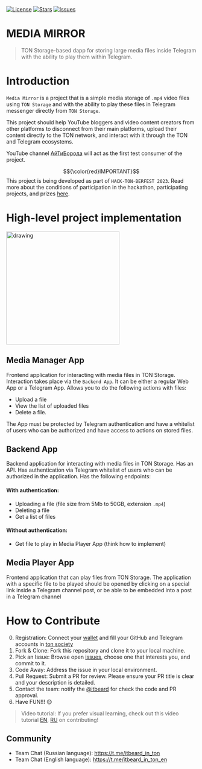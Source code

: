 [![License](https://img.shields.io/github/license/it-beard/itbeard-in-ton)](https://github.com/it-beard/itbeard-in-ton/blob/main/LICENSE)
[![Stars](https://img.shields.io/github/stars/it-beard/itbeard-in-ton)](https://github.com/it-beard/itbeard-in-ton/stargazers)
[![Issues](https://img.shields.io/github/issues/it-beard/itbeard-in-ton)](https://github.com/it-beard/itbeard-in-ton/issues)

# MEDIA MIRROR
> TON Storage-based dapp for storing large media files inside Telegram with the ability to play them within Telegram.

# Introduction
```Media Mirror``` is a project that is a simple media storage of ```.mp4``` video files using ```TON Storage``` and with the ability to play these files in Telegram messenger directly from ```TON Storage```. 

This project should help YouTube bloggers and video content creators from other platforms to disconnect from their main platforms, upload their content directly to the TON network, and interact with it through the TON and Telegram ecosystems.

YouTube channel [АйТиБорода](https://youtube.com/@itbeard) will act as the first test consumer of the project.

$${\color{red}IMPORTANT}$$ This project is being developed as part of ```HACK-TON-BERFEST 2023```. Read more about the conditions of participation in the hackathon, participating projects, and prizes [here](https://society.ton.org/hack-ton-berfest-2023).


# High-level project implementation
<img src="readme-files/diagram.jpg" alt="drawing" width="300"/>

## Media Manager App
Frontend application for interacting with media files in TON Storage.  Interaction takes place via the ```Backend App```. It can be either a regular Web App or a Telegram App. Allows you to do the following actions with files:
- Upload a file
- View the list of uploaded files
- Delete a file.

The App must be protected by Telegram authentication and have a whitelist of users who can be authorized and have access to actions on stored files. 

## Backend App 
Backend application for interacting with media files in TON Storage. Has an API. Has authentication via Telegram whitelist of users who can be authorized in the application. Has the following endpoints:

#### With authentication:
- Uploading a file (file size from 5Mb to 50GB, extension ```.mp4```)
- Deleting a file
- Get a list of files

#### Without authentication:
- Get file to play in Media Player App (think how to implement)

## Media Player App
Frontend application that can play files from TON Storage. The application with a specific file to be played should be opened by clicking on a special link inside a Telegram channel post, or be able to be embedded into a post in a Telegram channel

# How to Contribute
0. Registration: Connect your [wallet]("https://tonkeeper.com/") and fill your GitHub and Telegram accounts in [ton society](https://society.ton.org/)
1. Fork & Clone: Fork this repository and clone it to your local machine.
2. Pick an Issue: Browse open [issues](https://github.com/it-beard/itbeard-in-ton/issues), choose one that interests you, and commit to it.
3. Code Away: Address the issue in your local environment.
4. Pull Request: Submit a PR for review. Please ensure your PR title is clear and your description is detailed.
5. Contact the team: notify the [@itbeard](https://github.com/itbeard) for check the code and PR approval.
6. Have FUN!!! 😊


>Video tutorial: If you prefer visual learning, check out this video tutorial [EN](https://www.youtube.com/channel/UCaiBZhZWqYeeQMUeCev18ng), [RU](https://www.youtube.com/playlist?list=PLOIvUFGfwP93tZI_WnaLyJsZlskU4ao92) on contributing!


## Community
* Team Chat (Russian language): https://t.me/itbeard_in_ton
* Team Chat (English language): https://t.me/itbeard_in_ton_en

